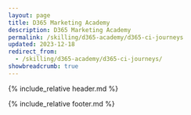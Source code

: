 ```yaml
---
layout: page
title: D365 Marketing Academy
description: D365 Marketing Academy
permalink: /skilling/d365-academy/d365-ci-journeys
updated: 2023-12-18
redirect_from:
  - /skilling/d365-academy/d365-ci-journeys/
showbreadcrumb: true
---
```


{% include_relative header.md %}


{% include_relative footer.md %}